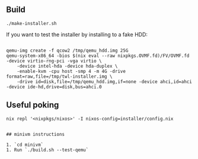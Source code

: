 ## Build

`./make-installer.sh`

If you want to test the installer by installing to a fake HDD:

```shell

qemu-img create -f qcow2 /tmp/qemu_hdd.img 25G
qemu-system-x86_64 -bios $(nix eval --raw nixpkgs.OVMF.fd)/FV/OVMF.fd -device virtio-rng-pci -vga virtio \
    -device intel-hda -device hda-duplex \
    -enable-kvm -cpu host -smp 4 -m 4G -drive format=raw,file=/tmp/twl-installer.img \
    -drive id=disk,file=/tmp/qemu_hdd.img,if=none -device ahci,id=ahci -device ide-hd,drive=disk,bus=ahci.0

```

## Useful poking

`nix repl '<nixpkgs/nixos>' -I nixos-config=installer/config.nix`


```

## minivm instructions

1. `cd minivm`
1. Run `./build.sh --test-qemu`
